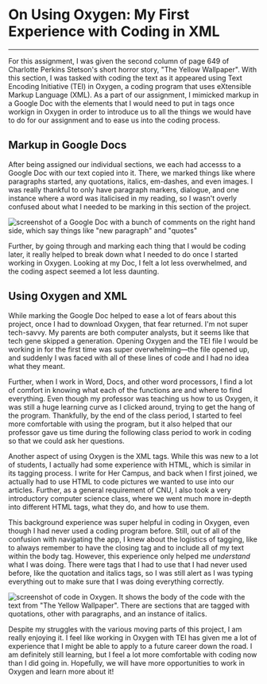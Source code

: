 # On Using Oxygen: My First Experience with Coding in XML 

---

For this assignment, I was given the second column of page 649 of Charlotte Perkins Stetson's short horror story, "The Yellow Wallpaper". With this section, I was tasked with coding the text as it appeared using Text Encoding Initiative (TEI) in Oxygen, a coding program that uses eXtensible Markup Language (XML). As a part of our assignment, I mimicked markup in a Google Doc with the elements that I would need to put in tags once workign in Oxygen in order to introduce us to all the things we would have to do for our assignment and to ease us into the coding process. 

## Markup in Google Docs 

After being assigned our individual sections, we each had accesss to a Google Doc with our text copied into it. There, we marked things like where paragraphs started, any quotations, italics, em-dashes, and even images. I was really thankful to only have paragraph markers, dialogue, and one instance where a word was italicised in my reading, so I wasn't overly confused about what I needed to be marking in this section of the project. 

![screenshot of a Google Doc with a bunch of comments on the right hand side, which say things like "new paragraph" and "quotes"](http://crernst25.github.io/crernst25/images/screenshot-of-google-doc.png) 

Further, by going through and marking each thing that I would be coding later, it really helped to break down what I needed to do once I started working in Oxygen. Looking at my Doc, I felt a lot less overwhelmed, and the coding aspect seemed a lot less daunting. 

## Using Oxygen and XML

While marking the Google Doc helped to ease a lot of fears about this project, once I had to download Oxygen, that fear returned. I'm not super tech-savvy. My parents are both computer analysts, but it seems like that tech gene skipped a generation. Opening Oxygen and the TEI file I would be working in for the first time was super overwhelming—the file opened up, and suddenly I was faced with all of these lines of code and I had no idea what they meant. 

Further, when I work in Word, Docs, and other word processors, I find a lot of comfort in knowing what each of the functions are and where to find everything. Even though my professor was teaching us how to us Oxygen, it was still a huge learning curve as I clicked around, trying to get the hang of the program. Thankfully, by the end of the class period, I started to feel more comfortable with using the program, but it also helped that our professor gave us time during the following class period to work in coding so that we could ask her questions. 

Another aspect of using Oxygen is the XML tags. While this was new to a lot of students, I actually had some experience with HTML, which is similar in its tagging process. I write for Her Campus, and back when I first joined, we actually had to use HTML to code pictures we wanted to use into our articles. Further, as a general requirement of CNU, I also took a very introductory computer science class, where we went much more in-depth into different HTML tags, what they do, and how to use them. 

This background experience was super helpful in coding in Oxygen, even though I had never used a coding program before. Still, out of all of the confusion with navigating the app, I knew about the logistics of tagging, like to always remember to have the closing tag and to include all of my text within the body tag. However, this experience only helped me *understand* what I was doing. There were tags that I had to use that I had never used before, like the quotation and italics tags, so I was still alert as I was typing everything out to make sure that I was doing everything correctly. 

![screenshot of code in Oxygen. It shows the body of the code with the text from "The Yellow Wallpaper". There are sections that are tagged with quotations, other with paragraphs, and an instance of italics.](http://crernst25.github.io/crernst25/images/screenshot-of-oxygen-code.png) 

Despite my struggles with the various moving parts of this project, I am really enjoying it. I feel like working in Oxygen with TEI has given me a lot of experience that I might be able to apply to a future career down the road. I am definitely still learning, but I feel a lot more comfortable with coding now than I did going in. Hopefully, we will have more opportunities to work in Oxygen and learn more about it! 

